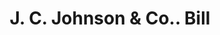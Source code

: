 ---
doi: 10.7916/D8D51ZW3
date_other: '1902'
date_other_textual: '1902'
form: printed ephemera
genre:
- Invoices
name:
- J. C. Johnson & Co.
object_in_context_url: https://biggert.cul.columbia.edu/items/view/ave_biggert_00032
subject_hierarchical_geographic:
- San Francisco, California, United States
subject_name:
- J. C. Johnson & Co.
title: J. C. Johnson & Co.. Bill
sort_title: J. C. Johnson & Co.. Bill
call_number: ave_biggert_00032
coordinates:
- 37.78333333333333,-122.41666666666667
pid: ave_biggert_00032
identifiers: ave_biggert_00032
thumbnail: https://derivativo-3.library.columbia.edu/iiif/2/ldpd:342984/full/!256,256/0/native.jpg
permalink: "/biggert/ave_biggert_00032/"
layout: iiif-image-page
---